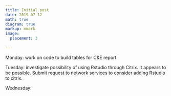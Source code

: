 ```yaml
---
title: Initial post
date: 2019-07-12
math: true
diagram: true
markup: mmark
image:
  placement: 3
  
---
```


Monday: work on code to build tables for C&E report

Tuesday: investigate possibility of using Rstudio through Citrix. It appears to be possible. Submit request to network services to consider adding Rstudio to citrix.

Wednesday:

